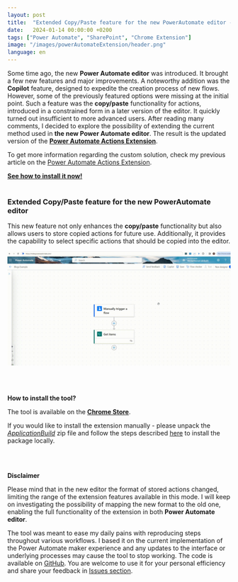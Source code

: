 ```yaml
---
layout: post
title:  "Extended Copy/Paste feature for the new PowerAutomate editor - Power Automate Actions"
date:   2024-01-14 00:00:00 +0200
tags: ["Power Automate", "SharePoint", "Chrome Extension"]
image: "/images/powerAutomateExtension/header.png"
language: en
---
```


Some time ago, the new **Power Automate editor** was introduced. It brought a few new features and major improvements. A noteworthy addition was the **Copilot** feature, designed to expedite the creation process of new flows. However, some of the previously featured options were missing at the initial point. Such a feature was the **copy/paste** functionality for actions, introduced in a constrained form in a later version of the editor. It quickly turned out insufficient to more advanced users. After reading many comments, I decided to explore the possibility of extending the current method used in **the new Power Automate editor**. The result is the updated version of the **[Power Automate Actions Extension](https://chrome.google.com/webstore/detail/power-automate-actions-ha/eoeddkppcaagdeafjfiopeldffkhjodl?hl=pl&authuser=0)**.

To get more information regarding the custom solution, check my previous article on the [Power Automate Actions Extension](https://michalkornet.com/2023/05/23/Power-Automate-Actions-Chrome-Extension.html).


[**See how to install it now!**](#how-to-install-the-tool) 
<br />
<br />

### **Extended Copy/Paste feature for the new PowerAutomate editor**
This new feature not only enhances the **copy/paste** functionality but also allows users to store copied actions for future use. Additionally, it provides the capability to select specific actions that should be copied into the editor.

![Copy Paste in the new editor](/images/copyPastePowerAutomateExtension/CopyPasteExample.gif)

<br />
<br />

<strong id="how-to-install-the-tool">How to install the tool?</strong>

The tool is available on the **[Chrome Store](https://chrome.google.com/webstore/detail/power-automate-actions-ha/eoeddkppcaagdeafjfiopeldffkhjodl?hl=pl&authuser=0)**.

If you would like to install the extension manually - please unpack the *[ApplicationBuild](https://github.com/mkm17/powerautomate-actions-extension/blob/main/ApplicationBuild.zip)* zip file and follow the steps described [here](https://support.google.com/chrome/a/answer/2714278?hl=en) to install the package locally. 


<br />
<br />


 **Disclaimer**

Please mind that in the new editor the format of stored actions changed, limiting the range of the extension features available in this mode. I will keep on investigating the possibility of mapping the new format to the old one, enabling the full functionality of the extension in both **Power Automate editor**.

The tool was meant to ease my daily pains with reproducing steps throughout various workflows. I based it on the current implementation of the Power Automate maker experience and any updates to the interface or underlying processes may cause the tool to stop working. 
The code is available on [GitHub](https://github.com/mkm17/powerautomate-actions-extension/tree/main). You are welcome to use it for your personal efficiency and share your feedback in [Issues section](https://github.com/mkm17/powerautomate-actions-extension/issues).

<br />